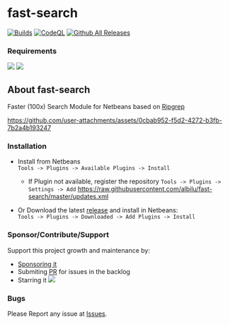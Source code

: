 # fast-search

[![Builds](https://github.com/albilu/fast-search/actions/workflows/builds.yml/badge.svg?branch=master)](https://github.com/albilu/fast-search/actions/workflows/builds.yml) [![CodeQL](https://github.com/albilu/fast-search/actions/workflows/codeql.yml/badge.svg?branch=master)](https://github.com/albilu/fast-search/actions/workflows/codeql.yml) [![Github All Releases](https://img.shields.io/github/downloads/albilu/fast-search/total.svg)]()

### Requirements

[![](https://img.shields.io/badge/JDK-8+-green)]() [![](https://img.shields.io/badge/Netbeans-23+-green)]()

## About fast-search

Faster (100x) Search Module for Netbeans based on [Ripgrep](https://github.com/BurntSushi/ripgrep)

https://github.com/user-attachments/assets/0cbab952-f5d2-4272-b3fb-7b2a4b193247

### Installation

-   Install from Netbeans \
     `Tools -> Plugins -> Available Plugins -> Install`

    -   If Plugin not available, register the repository
        `Tools -> Plugins -> Settings -> Add`
        https://raw.githubusercontent.com/albilu/fast-search/master/updates.xml

-   Or Download the latest [release](https://github.com/albilu/fast-search/releases) and install in Netbeans: \
     `Tools -> Plugins -> Downloaded -> Add Plugins -> Install`


### Sponsor/Contribute/Support

Support this project growth and maintenance by:

-   [Sponsoring it](https://github.com/sponsors/albilu)
-   Submiting [PR](https://github.com/albilu/fast-search/pulls) for issues in the backlog
-   Starring it [![](https://img.shields.io/github/stars/albilu/fast-search)]()


### Bugs

Please Report any issue at [Issues](https://github.com/albilu/fast-search/issues).



